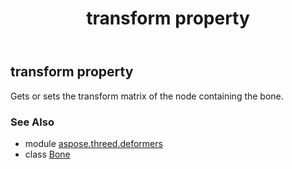 ﻿---
title: transform property
second_title: Aspose.3D for Python via .NET API References
description: 
type: docs
weight: 130
url: /python-net/aspose.threed.deformers/bone/transform/
is_root: false
---

## transform property


Gets or sets the transform matrix of the node containing the bone.

### See Also
* module [aspose.threed.deformers](../../)
* class [Bone](/3d/python-net/aspose.threed.deformers/bone)
